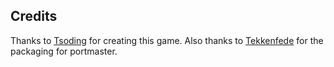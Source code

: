 ## Credits

Thanks to [Tsoding](https://github.com/tsoding/nothing) for creating this game.  Also thanks to [Tekkenfede](https://github.com/tsoding/nothing) for the packaging for portmaster.


